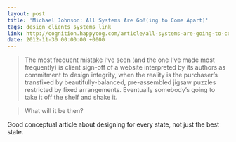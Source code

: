 ```yaml
---
layout: post
title: 'Michael Johnson: All Systems Are Go!(ing to Come Apart)'
tags: design clients systems link
link: http://cognition.happycog.com/article/all-systems-are-going-to-come-apart
date: 2012-11-30 00:00:00 +0000
---
```


>The most frequent mistake I’ve seen (and the one I’ve made most frequently) is client sign-off of a website interpreted by its authors as commitment to design integrity, when the reality is the purchaser’s transfixed by beautifully-balanced, pre-assembled jigsaw puzzles restricted by fixed arrangements. Eventually somebody’s going to take it off the shelf and shake it.

>What will it be then?

Good conceptual article about designing for every state, not just the best state.